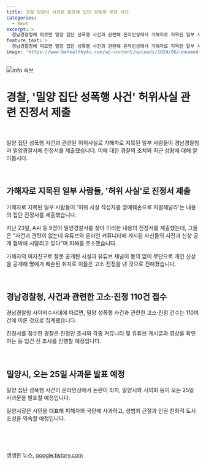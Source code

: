 ```yaml
---
title: 경찰 밀양시 사과문 발표에 집단 성폭행 무관 사건
categories:
  - News
excerpt: >
  경남경찰청에 따르면 밀양 집단 성폭행 사건과 관련해 온라인상에서 가해자로 지목된 일부 사람들이 허위 사실 작성자를 명예훼손으로 처벌해달라는 집단 진정서를 제출했다. 이들은 피해를 호소하며 유튜브와 온라인 커뮤니티에 게시된 사진과 신상이 유포되어 명예가 훼손됐다고 주장했다. 이에 경찰은 진정서를 접수하고 조사에 착수하고 있으며, 밀양시와 시의회는 사과문을 발표할 예정이다. 이 사건은 20년 전 발생한 사건이 최근 온라인상에서 확산되며 논란이 되고 있다. (문자 수: 150)
feature_text: >
  경남경찰청에 따르면 밀양 집단 성폭행 사건과 관련해 온라인상에서 가해자로 지목된 일부 사람들이 허위 사실 작성자를 명예훼손으로 처벌해달라는 집단 진정서를 제출했다. 이들은 피해를 호소하며 유튜브와 온라인 커뮤니티에 게시된 사진과 신상이 유포되어 명예가 훼손됐다고 주장했다. 이에 경찰은 진정서를 접수하고 조사에 착수하고 있으며, 밀양시와 시의회는 사과문을 발표할 예정이다. 이 사건은 20년 전 발생한 사건이 최근 온라인상에서 확산되며 논란이 되고 있다. (문자 수: 150)
image: 'https://www.behealthy4u.com/wp-content/uploads/2024/06/unnamed-file.png'
---
```


<p><img src="https://www.behealthy4u.com/wp-content/uploads/2024/06/unnamed-file.png" alt="info 속보" /></p>

<h1 data-ke-size="size26">경찰, '밀양 집단 성폭행 사건' 허위사실 관련 진정서 제출</h1>

<p data-ke-size="size16">&nbsp;</p>

<p>밀양 집단 성폭행 사건과 관련된 허위사실로 가해자로 지목된 일부 사람들이 경남경찰청과 밀양경찰서에 진정서를 제출했습니다. 이에 대한 경찰의 조치와 최근 상황에 대해 알아봅시다.</p>

<p data-ke-size="size16">&nbsp;</p>

<h2 data-ke-size="size26">가해자로 지목된 일부 사람들, '허위 사실'로 진정서 제출</h2>

<p data-ke-size="size16">가해자로 지목된 일부 사람들이 '허위 사실 작성자를 명예훼손으로 처벌해달라'는 내용의 집단 진정서를 제출했습니다.</p>

<p data-ke-size="size16">지난 23일, A씨 등 9명이 밀양경찰서를 찾아 이러한 내용의 진정서를 제출했는데, 그들은 "사건과 관련이 없는데 유튜브와 온라인 커뮤니티에 게시된 자신들의 사진과 신상 공개 협박에 시달리고 있다"며 피해를 호소했습니다.</p>

<p data-ke-size="size16">가해자의 여자친구로 잘못 공개된 사실과 유튜브 채널이 동의 없이 무단으로 개인 신상을 공개해 명예가 훼손된 취지로 이들은 고소·진정을 낸 것으로 전해졌습니다.</p>

<p data-ke-size="size16">&nbsp;</p>

<h2 data-ke-size="size26">경남경찰청, 사건과 관련한 고소·진정 110건 접수</h2>

<p data-ke-size="size16">경남경찰청 사이버수사대에 따르면, 밀양 성폭행 사건과 관련한 고소·진정 건수는 110여건에 이른 것으로 집계됐습니다.</p>

<p data-ke-size="size16">진정서를 접수한 경찰은 진정인 조사와 각종 커뮤니티 및 유튜브 게시글과 영상을 확인하는 등 입건 전 조사를 진행할 예정입니다.</p>

<p data-ke-size="size16">&nbsp;</p>

<h2 data-ke-size="size26">밀양시, 오는 25일 사과문 발표 예정</h2>

<p data-ke-size="size16">밀양 집단 성폭행 사건이 온라인상에서 논란이 되자, 밀양시와 시의회 등이 오는 25일 사과문을 발표할 예정입니다.</p>

<p data-ke-size="size16">밀양시장은 시민을 대표해 피해자와 국민에 사과하고, 성범죄 근절과 인권 친화적 도시 조성을 약속할 예정입니다.</p>

<p data-ke-size="size16">&nbsp;</p>

<p data-ke-size="size16">&nbsp;</p>
생생한 뉴스, <a href="https://qoogle.tistory.com" rel="dofollow">qoogle.tistory.com</a>


